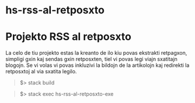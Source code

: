 # hs-rss-al-retposxto

# Projekto RSS al retposxto

La celo de tiu projekto estas la kreanto de ilo kiu povas ekstrakti retpagxon, simpligi gxin kaj sendas gxin retposxten, 
tiel vi povas legi viajn sxatitajn blogojn. 
Se vi volas vi povas inkluzivi la bildojn de la artikolojn kaj redirekti la retposxtoj al via sxatita legilo.

> $> stack build

> $> stack exec hs-rss-al-retposxto-exe